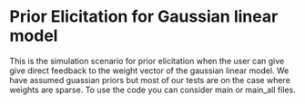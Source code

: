 # Prior Elicitation for Gaussian linear model
This is the simulation scenario for prior elicitation when the user can give give direct feedback to the weight vector of the gaussian linear model. 
We have assumed guassian priors but most of our tests are on the case where weights are sparse. 
To use the code you can consider main or main_all files. 
